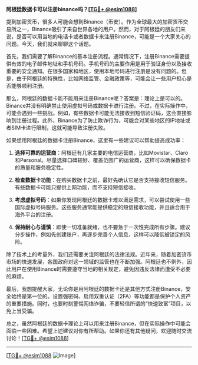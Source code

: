 **阿根廷数据卡可以注册binance吗？[[TG💪+ @esim1088](https://t.me/s/esim1088)]**

提到加密货币，很多人可能会想到Binance（币安）。作为全球最大的加密货币交易所之一，Binance吸引了来自世界各地的用户。然而，对于阿根廷的朋友们来说，是否可以用当地的电话卡或者数据卡来注册Binance，可能是一个大家关心的问题。今天，我们就来聊聊这个话题。

首先，我们需要了解Binance的基本注册流程。通常情况下，注册Binance需要提供有效的电子邮件地址和手机号码。手机号码的主要作用是用于验证身份以及接收重要的安全通知。在很多国家和地区，使用本地号码进行注册是没有问题的。但是，由于阿根廷的特殊性，比如网络监管、金融政策等，可能会让一些用户担心是否能够顺利注册。

那么，阿根廷的数据卡能不能用来注册Binance呢？答案是：理论上是可以的。Binance并没有明确禁止使用虚拟号码或数据卡进行注册。不过，在实际操作中，可能会遇到一些挑战。例如，有些数据卡可能无法接收到短信验证码，这会直接影响到注册过程。此外，Binance为了防止欺诈行为，可能会对某些地区的IP地址或者SIM卡进行限制，这就可能导致注册失败。

如果想用阿根廷的数据卡注册Binance，这里有一些建议可以帮助提高成功率：

1. **选择可靠的运营商**：阿根廷有几家主要的电信运营商，比如Movistar、Claro和Personal。尽量选择口碑较好、覆盖范围广的运营商，这样可以确保数据卡的质量和服务稳定性。

2. **检查数据卡功能**：在购买数据卡之前，最好先确认它是否支持接收短信服务。有些数据卡可能只提供上网功能，而不支持短信接收。

3. **考虑虚拟号码**：如果你发现阿根廷的数据卡难以满足需求，可以尝试使用一些国际虚拟号码服务。这些服务通常能提供稳定的短信接收功能，并且适合用于海外平台的注册。

4. **保持耐心与谨慎**：即使一切准备就绪，也不要急于一次性完成所有步骤。建议分步操作，例如先创建账户，再逐步完善个人信息，这样可以降低被锁定的风险。

除了技术上的考量外，我们还需要关注阿根廷的法律法规。近年来，随着加密货币市场的快速发展，各国政府对这一领域的监管也在不断加强。阿根廷也不例外，因此用户在使用Binance时需要遵守当地的相关规定，避免因违反法律而遭受不必要的麻烦。

最后，我想提醒大家，无论你是用阿根廷的数据卡还是其他方式注册Binance，安全始终是第一位的。设置强密码、启用双重认证（2FA）等功能都是保护个人资产的重要措施。同时，也要时刻警惕网络诈骗，不要轻信所谓的“快速致富”项目，以免上当受骗。

总之，虽然阿根廷的数据卡理论上可以用来注册Binance，但在实际操作中可能会面临一些困难。希望上述建议对你有所帮助。如果你还有其他疑问，欢迎随时交流讨论！[[TG💪+ @esim1088](https://t.me/s/esim1088)]

---

[[TG💪+ @esim1088](https://t.me/s/esim1088) ![Image](https://i.postimg.cc/4NQfJmqS/Snipaste-2025-05-13-00-14-12.png)]